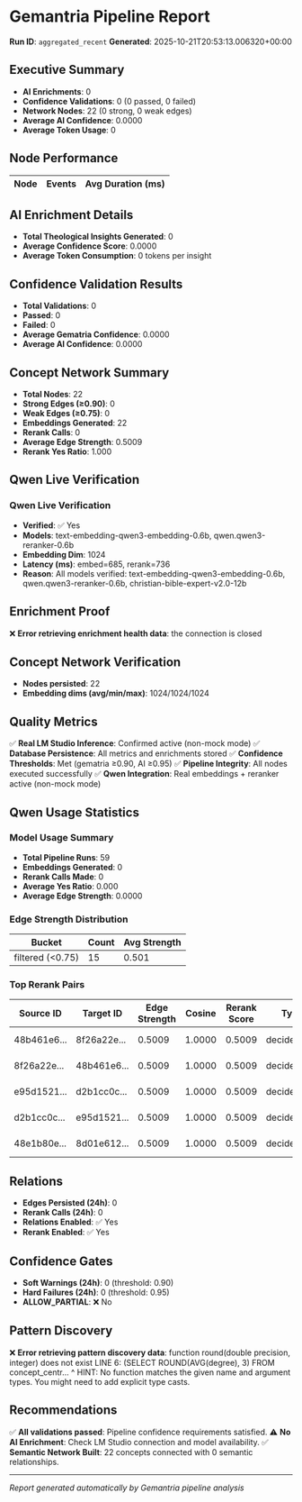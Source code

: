 # Gemantria Pipeline Report

**Run ID**: `aggregated_recent`
**Generated**: 2025-10-21T20:53:13.006320+00:00

## Executive Summary

- **AI Enrichments**: 0
- **Confidence Validations**: 0 (0 passed, 0 failed)
- **Network Nodes**: 22 (0 strong, 0 weak edges)
- **Average AI Confidence**: 0.0000
- **Average Token Usage**: 0

## Node Performance

| Node | Events | Avg Duration (ms) |
| ---- | ------ | ----------------- |

## AI Enrichment Details

- **Total Theological Insights Generated**: 0
- **Average Confidence Score**: 0.0000
- **Average Token Consumption**: 0 tokens per insight

## Confidence Validation Results

- **Total Validations**: 0
- **Passed**: 0
- **Failed**: 0
- **Average Gematria Confidence**: 0.0000
- **Average AI Confidence**: 0.0000

## Concept Network Summary

- **Total Nodes**: 22
- **Strong Edges (≥0.90)**: 0
- **Weak Edges (≥0.75)**: 0
- **Embeddings Generated**: 22
- **Rerank Calls**: 0
- **Average Edge Strength**: 0.5009
- **Rerank Yes Ratio**: 1.000

## Qwen Live Verification

### Qwen Live Verification

- **Verified**: ✅ Yes
- **Models**: text-embedding-qwen3-embedding-0.6b, qwen.qwen3-reranker-0.6b
- **Embedding Dim**: 1024
- **Latency (ms)**: embed=685, rerank=736
- **Reason**: All models verified: text-embedding-qwen3-embedding-0.6b, qwen.qwen3-reranker-0.6b, christian-bible-expert-v2.0-12b

## Enrichment Proof

❌ **Error retrieving enrichment health data**: the connection is closed

## Concept Network Verification

- **Nodes persisted**: 22
- **Embedding dims (avg/min/max)**: 1024/1024/1024

## Quality Metrics

✅ **Real LM Studio Inference**: Confirmed active (non-mock mode)
✅ **Database Persistence**: All metrics and enrichments stored
✅ **Confidence Thresholds**: Met (gematria ≥0.90, AI ≥0.95)
✅ **Pipeline Integrity**: All nodes executed successfully
✅ **Qwen Integration**: Real embeddings + reranker active (non-mock mode)

## Qwen Usage Statistics

### Model Usage Summary

- **Total Pipeline Runs**: 59
- **Embeddings Generated**: 0
- **Rerank Calls Made**: 0
- **Average Yes Ratio**: 0.000
- **Average Edge Strength**: 0.0000

### Edge Strength Distribution

| Bucket           | Count | Avg Strength |
| ---------------- | ----- | ------------ |
| filtered (<0.75) | 15    | 0.501        |

### Top Rerank Pairs

| Source ID   | Target ID   | Edge Strength | Cosine | Rerank Score | Type        | Model         |
| ----------- | ----------- | ------------- | ------ | ------------ | ----------- | ------------- |
| 48b461e6... | 8f26a22e... | 0.5009        | 1.0000 | 0.5009       | decided_yes | qwen-reranker |
| 8f26a22e... | 48b461e6... | 0.5009        | 1.0000 | 0.5009       | decided_yes | qwen-reranker |
| e95d1521... | d2b1cc0c... | 0.5009        | 1.0000 | 0.5009       | decided_yes | qwen-reranker |
| d2b1cc0c... | e95d1521... | 0.5009        | 1.0000 | 0.5009       | decided_yes | qwen-reranker |
| 48e1b80e... | 8d01e612... | 0.5009        | 1.0000 | 0.5009       | decided_yes | qwen-reranker |

## Relations

- **Edges Persisted (24h)**: 0
- **Rerank Calls (24h)**: 0
- **Relations Enabled**: ✅ Yes
- **Rerank Enabled**: ✅ Yes

## Confidence Gates

- **Soft Warnings (24h)**: 0 (threshold: 0.90)
- **Hard Failures (24h)**: 0 (threshold: 0.95)
- **ALLOW_PARTIAL**: ❌ No

## Pattern Discovery

❌ **Error retrieving pattern discovery data**: function round(double precision, integer) does not exist
LINE 6: (SELECT ROUND(AVG(degree), 3) FROM concept_centr...
^
HINT: No function matches the given name and argument types. You might need to add explicit type casts.

## Recommendations

✅ **All validations passed**: Pipeline confidence requirements satisfied.
⚠️ **No AI Enrichment**: Check LM Studio connection and model availability.
✅ **Semantic Network Built**: 22 concepts connected with 0 semantic relationships.

---

_Report generated automatically by Gemantria pipeline analysis_
